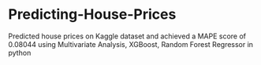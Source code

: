 # Predicting-House-Prices
Predicted house prices on Kaggle dataset and achieved a MAPE score of 0.08044 using Multivariate Analysis, XGBoost, Random Forest Regressor in python
